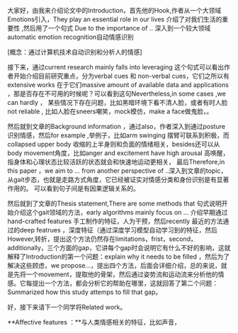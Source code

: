大家好，由我来介绍论文中的Introduction，首先他的Hook,作者从一个大领域Emotions引入，They play an essential role in our lives 介绍了对我们生活的重要性 ,然后用了一个句式 Due to the importance of .. 深入到一个较大领域 automatic emotion recognition自动情感识别

[概念：通过计算机技术自动识别和分析人的情感]

接下来，通过current research mainly falls into leveraging 这个句式可以看出作者开始介绍目前研究重点，分为verbal cues 和 non-verbal cues，它们之所以有extensive works 在于它们massive amount of available data and applications ，那是否存在不可用的时候呢？可以看到这句Nevertheless,in some cases ,we can hardly ， 某些情况下存在问题，比如黑暗环境下看不清人脸，或者有时人脸 not reliable , 比如人脸在sneers嘲笑，mock模仿，make a face做鬼脸，。

然后就到文章的Background information ，通过also，作者深入到通过posture识别情感，然后for example ,举例子，比如arm swinging 摆臂可联系到积极，而collapsed upper body 收缩的上半身则和负面的情绪相关，besides还可以从body movement角度，比如anger and excitement have high arousal 高唤醒，指身体和心理状态比较活跃的状态就会和快速地运动更相关，  最后Therefore,in this paper ，we aim to … from another perspective of ..深入到文章的topic，从gait步态，也就是走路方式角度，它已经被证实对情感分类和身份识别是有显著作用的。
可以看到句子间是有因果逻辑关系的。

然后就到了文章的Thesis statement,There are some methods that 句式说明开始介绍这个gait领域的方法，early algorithms  mainly focus on … 介绍早期通过hand-crafted features 手工制作的特征，人为干预，然后recently  最近的方法通过的deep featrues ，深度特征（通过深度学习模型自动学习到的特征，然后However,转折，提出这个方法仍然存在limitations，frist，second，additionally，三个方面的gap，它讲每个gap时会说明它有什么不好的影响，这就解释了Introduction的第一个问题：explain why it needs to be filled ，然后为了解决这些顾虑，we propose…，提出四个方法，后面会详细介绍，总的来说，就是先将一个movement，提取他的骨架，然后通过姿势流和运动流来分析他的情感。它每提出一个方法，都会分析它的帮助在哪里，这就回答了第二个问题：Summarized how this study attemps to fill that gap。

好，接下来请下一个同学将Related work。

**Affective features ：**与人类情感相关的特征，比如声音，